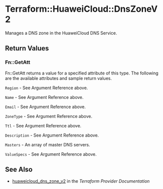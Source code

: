 # Terraform::HuaweiCloud::DnsZoneV2

Manages a DNS zone in the HuaweiCloud DNS Service.

## Return Values

### Fn::GetAtt

Fn::GetAtt returns a value for a specified attribute of this type. The following are the available attributes and sample return values.

`Region` - See Argument Reference above.

`Name` - See Argument Reference above.

`Email` - See Argument Reference above.

`ZoneType` - See Argument Reference above.

`Ttl` - See Argument Reference above.

`Description` - See Argument Reference above.

`Masters` - An array of master DNS servers.

`ValueSpecs` - See Argument Reference above.

## See Also

* [huaweicloud_dns_zone_v2](https://www.terraform.io/docs/providers/huaweicloud/r/dns_zone_v2.html) in the _Terraform Provider Documentation_